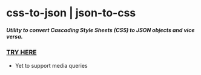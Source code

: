 # css-to-json | json-to-css

##### Utility to convert Cascading Style Sheets (CSS) to JSON objects and vice versa.

### [TRY HERE](https://arajajyothibabu.github.io/css-to-json/)

- Yet to support media queries




